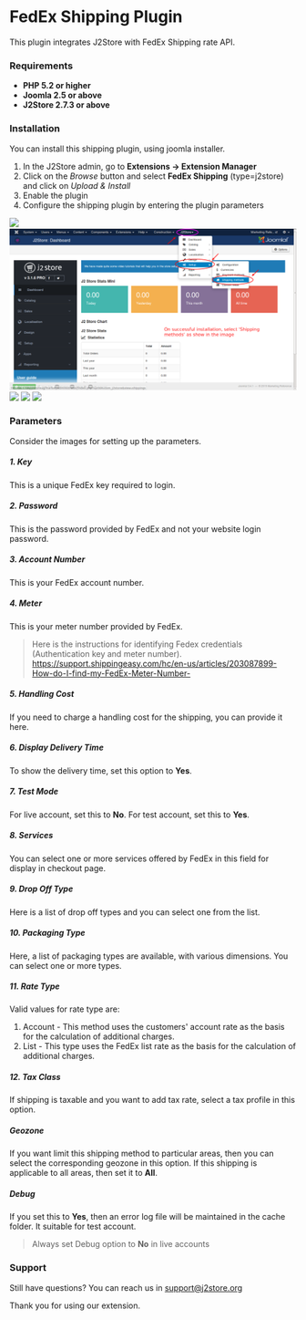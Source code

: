 # FedEx Shipping Plugin

This plugin integrates J2Store with FedEx Shipping rate API.

### Requirements
* **PHP 5.2 or higher**
* **Joomla 2.5 or above**
* **J2Store 2.7.3 or above**

### Installation
You can install this shipping plugin, using joomla installer.

1. In the J2Store admin, go to **Extensions -> Extension Manager**
2. Click on the *Browse* button and select **FedEx Shipping** (type=j2store) and click on *Upload & Install*
3. Enable the plugin
4. Configure the shipping plugin by entering the plugin parameters

![](./assets/images/fedex-ship-install.png)
![](./assets/images/aus-ship-doc-1.png)
![](./assets/images/fedex-ship-method-list)
![](./assets/images/fedex-ship-config-1)
![](./assets/images/fedex-ship-config-2)


### Parameters
Consider the images for setting up the parameters.

##### 1. Key
This is a unique FedEx key required to login.

##### 2. Password
This is the password provided by FedEx and not your website login password.

##### 3. Account Number
This is your FedEx account number. 

##### 4. Meter
This is your meter number provided by FedEx.

> Here is the instructions for identifying Fedex credentials (Authentication key and meter number).
https://support.shippingeasy.com/hc/en-us/articles/203087899-How-do-I-find-my-FedEx-Meter-Number-

##### 5. Handling Cost
If you need to charge a handling cost for the shipping, you can provide it here.

##### 6. Display Delivery Time
To show the delivery time, set this option to **Yes**.

##### 7. Test Mode
For live account, set this to **No**. For test account, set this to **Yes**.

##### 8. Services
You can select one or more services offered by FedEx in this field for display in checkout page. 

##### 9. Drop Off Type
Here is a list of drop off types and you can select one from the list.

##### 10. Packaging Type
Here, a list of packaging types are available, with various dimensions. You can select one or more types.

##### 11. Rate Type
Valid values for rate type are:
1. Account - This method uses the customers' account rate as the basis for the calculation of additional charges.
2. List - This type uses the FedEx list rate as the basis for the calculation of additional charges. 

##### 12. Tax Class
If shipping is taxable and you want to add tax rate, select a tax profile in this option.

##### Geozone
If you want limit this shipping method to particular areas, then you can select the corresponding geozone in this option. If this shipping is applicable to all areas, then set it to **All**.

##### Debug
If you set this to **Yes**, then an error log file will be maintained in the cache folder. It suitable for test account.

>Always set Debug option to **No** in live accounts

### Support
Still have questions? You can reach us in support@j2store.org 

Thank you for using our extension.












